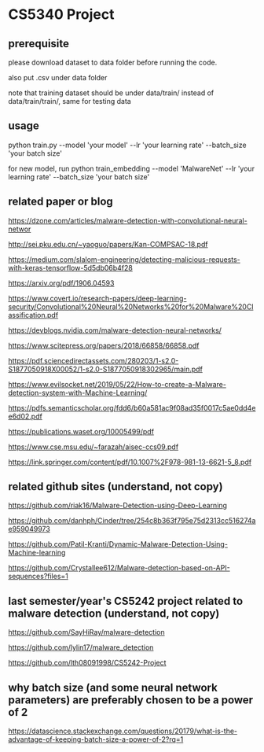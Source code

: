 # CS5340 Project

## prerequisite

please download dataset to data folder before running the code.

also put .csv under data folder

note that training dataset should be under data/train/ instead of data/train/train/, same for testing data

## usage
python train.py --model 'your model' --lr 'your learning rate' --batch_size 'your batch size'

for new model, run python train_embedding --model 'MalwareNet' --lr 'your learning rate' --batch_size 'your batch size'

## related paper or blog

https://dzone.com/articles/malware-detection-with-convolutional-neural-networ

http://sei.pku.edu.cn/~yaoguo/papers/Kan-COMPSAC-18.pdf

https://medium.com/slalom-engineering/detecting-malicious-requests-with-keras-tensorflow-5d5db06b4f28

https://arxiv.org/pdf/1906.04593

https://www.covert.io/research-papers/deep-learning-security/Convolutional%20Neural%20Networks%20for%20Malware%20Classification.pdf

https://devblogs.nvidia.com/malware-detection-neural-networks/

https://www.scitepress.org/papers/2018/66858/66858.pdf

https://pdf.sciencedirectassets.com/280203/1-s2.0-S1877050918X00052/1-s2.0-S1877050918302965/main.pdf

https://www.evilsocket.net/2019/05/22/How-to-create-a-Malware-detection-system-with-Machine-Learning/

https://pdfs.semanticscholar.org/fdd6/b60a581ac9f08ad35f0017c5ae0dd4ee6d02.pdf

https://publications.waset.org/10005499/pdf

https://www.cse.msu.edu/~farazah/aisec-ccs09.pdf

https://link.springer.com/content/pdf/10.1007%2F978-981-13-6621-5_8.pdf

## related github sites (understand, not copy)

https://github.com/riak16/Malware-Detection-using-Deep-Learning

https://github.com/danhph/Cinder/tree/254c8b363f795e75d2313cc516274ae959049973

https://github.com/Patil-Kranti/Dynamic-Malware-Detection-Using-Machine-learning

https://github.com/Crystallee612/Malware-detection-based-on-API-sequences?files=1

## last semester/year's CS5242 project related to malware detection (understand, not copy)

https://github.com/SayHiRay/malware-detection

https://github.com/lylin17/malware_detection

https://github.com/lth08091998/CS5242-Project

## why batch size (and some neural network parameters) are preferably chosen to be a power of 2

https://datascience.stackexchange.com/questions/20179/what-is-the-advantage-of-keeping-batch-size-a-power-of-2?rq=1
